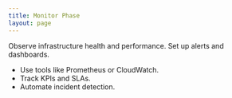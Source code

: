 ```yaml
---
title: Monitor Phase
layout: page
---
```



Observe infrastructure health and performance. Set up alerts and dashboards.

- Use tools like Prometheus or CloudWatch.
- Track KPIs and SLAs.
- Automate incident detection.